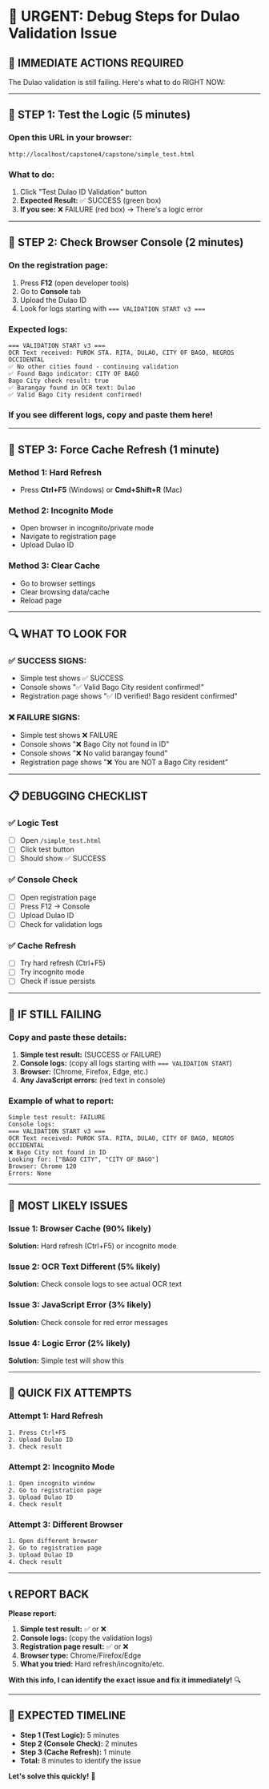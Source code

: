 # 🚨 URGENT: Debug Steps for Dulao Validation Issue

## 🎯 **IMMEDIATE ACTIONS REQUIRED**

The Dulao validation is still failing. Here's what to do RIGHT NOW:

---

## 🔧 **STEP 1: Test the Logic (5 minutes)**

### **Open this URL in your browser:**
```
http://localhost/capstone4/capstone/simple_test.html
```

### **What to do:**
1. Click "Test Dulao ID Validation" button
2. **Expected Result:** ✅ SUCCESS (green box)
3. **If you see:** ❌ FAILURE (red box) → There's a logic error

---

## 🔧 **STEP 2: Check Browser Console (2 minutes)**

### **On the registration page:**
1. Press **F12** (open developer tools)
2. Go to **Console** tab
3. Upload the Dulao ID
4. Look for logs starting with `=== VALIDATION START v3 ===`

### **Expected logs:**
```
=== VALIDATION START v3 ===
OCR Text received: PUROK STA. RITA, DULAO, CITY OF BAGO, NEGROS OCCIDENTAL
✅ No other cities found - continuing validation
✅ Found Bago indicator: CITY OF BAGO
Bago City check result: true
✅ Barangay found in OCR text: Dulao
✅ Valid Bago City resident confirmed!
```

### **If you see different logs, copy and paste them here!**

---

## 🔧 **STEP 3: Force Cache Refresh (1 minute)**

### **Method 1: Hard Refresh**
- Press **Ctrl+F5** (Windows) or **Cmd+Shift+R** (Mac)

### **Method 2: Incognito Mode**
- Open browser in incognito/private mode
- Navigate to registration page
- Upload Dulao ID

### **Method 3: Clear Cache**
- Go to browser settings
- Clear browsing data/cache
- Reload page

---

## 🔍 **WHAT TO LOOK FOR**

### **✅ SUCCESS SIGNS:**
- Simple test shows ✅ SUCCESS
- Console shows "✅ Valid Bago City resident confirmed!"
- Registration page shows "✅ ID verified! Bago resident confirmed"

### **❌ FAILURE SIGNS:**
- Simple test shows ❌ FAILURE
- Console shows "❌ Bago City not found in ID"
- Console shows "❌ No valid barangay found"
- Registration page shows "❌ You are NOT a Bago City resident"

---

## 📋 **DEBUGGING CHECKLIST**

### **✅ Logic Test**
- [ ] Open `/simple_test.html`
- [ ] Click test button
- [ ] Should show ✅ SUCCESS

### **✅ Console Check**
- [ ] Open registration page
- [ ] Press F12 → Console
- [ ] Upload Dulao ID
- [ ] Check for validation logs

### **✅ Cache Refresh**
- [ ] Try hard refresh (Ctrl+F5)
- [ ] Try incognito mode
- [ ] Check if issue persists

---

## 🚨 **IF STILL FAILING**

### **Copy and paste these details:**

1. **Simple test result:** (SUCCESS or FAILURE)
2. **Console logs:** (copy all logs starting with `=== VALIDATION START`)
3. **Browser:** (Chrome, Firefox, Edge, etc.)
4. **Any JavaScript errors:** (red text in console)

### **Example of what to report:**
```
Simple test result: FAILURE
Console logs: 
=== VALIDATION START v3 ===
OCR Text received: PUROK STA. RITA, DULAO, CITY OF BAGO, NEGROS OCCIDENTAL
❌ Bago City not found in ID
Looking for: ["BAGO CITY", "CITY OF BAGO"]
Browser: Chrome 120
Errors: None
```

---

## 🎯 **MOST LIKELY ISSUES**

### **Issue 1: Browser Cache (90% likely)**
**Solution:** Hard refresh (Ctrl+F5) or incognito mode

### **Issue 2: OCR Text Different (5% likely)**
**Solution:** Check console logs to see actual OCR text

### **Issue 3: JavaScript Error (3% likely)**
**Solution:** Check console for red error messages

### **Issue 4: Logic Error (2% likely)**
**Solution:** Simple test will show this

---

## 🚀 **QUICK FIX ATTEMPTS**

### **Attempt 1: Hard Refresh**
```
1. Press Ctrl+F5
2. Upload Dulao ID
3. Check result
```

### **Attempt 2: Incognito Mode**
```
1. Open incognito window
2. Go to registration page
3. Upload Dulao ID
4. Check result
```

### **Attempt 3: Different Browser**
```
1. Open different browser
2. Go to registration page
3. Upload Dulao ID
4. Check result
```

---

## 📞 **REPORT BACK**

**Please report:**

1. **Simple test result:** ✅ or ❌
2. **Console logs:** (copy the validation logs)
3. **Registration page result:** ✅ or ❌
4. **Browser type:** Chrome/Firefox/Edge
5. **What you tried:** Hard refresh/incognito/etc.

**With this info, I can identify the exact issue and fix it immediately!** 🔍

---

## 🎯 **EXPECTED TIMELINE**

- **Step 1 (Test Logic):** 5 minutes
- **Step 2 (Console Check):** 2 minutes  
- **Step 3 (Cache Refresh):** 1 minute
- **Total:** 8 minutes to identify the issue

**Let's solve this quickly!** 🚀
